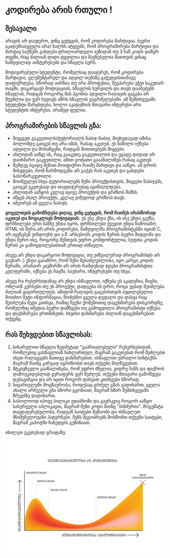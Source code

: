 # კოდირება არის რთული !

## შესავალი

არავის არ დაუჯერო, ვინც გეტყვის, რომ კოდირება მარტივია. ბევრი აკადემია(ყველა არა) ხალხს ატყუებს, რომ პროგრამირება მარტივია და მარტივ საქმეში გახდები ტრილიარდელი აუზიდან თუ 3 ხაზ კოდს დაწერ თვეში, რაც ძალიან დიდი ტყუილია და მავნებელია მათთვის ვისაც ნამდვილად აინტერესებს და სწავლა სურს.

მოტივირებული სტუდენტი, რომელსაც დააჯერეს, რომ კოდირება მარტივია, ელემენტარულ და ადვილ თემაზე გაჭედვისთანავე დაფიქრდება, სწორად აირჩია თუ არა პროფესია, შეეპარება ეჭვი საკუთარ თავში, დაკარგავს მოტივაციას, სწავლის სურვილს და თავს დაანებებს სწავლას, რადგან როგორც მას ჰგონია ადვილი რაღაცის გაგება არ შეუძლია და ვერ ხედავს აზრს სწავლის გაგრძელებაში. ამ შემთხვევაში სტუდენტი მარცხდება, ხოლო აკადემიის მთავარი ინტერესი არა სტუდენტის ინტერესი, არამედ ფულია.


## პროგრამირების სწავლის გზა:

- მივყვეთ გაკვეთილს/ტუტორიალს ნაბიჯ-ნაბიჯ, მიუხედავად იმისა ბოლომდე გაიგებ თუ არა იმას, რასაც აკეთებ. ეს ნაწილი იქნება ადვილი და მოსაწყენი, რადგან მითითებებს მიყვები.
- ახლიდან ააწყე ის, რაც გააკეთე გაკვეთილით და ეცადე დიდად არ დაიხმარო გაკვეთილი. ამით ცოტათი გააანალიზებ რასაც აკეთებ.
- შემდეგ სცადე შენით მოიფიქრო რაიმე მარტივი და ააწყო. ამ დროს მიხვდები, რომ წარმოდგენა არ გაქვს რას აკეთებ და გახდები სასოწარკვეთილი.
- მოიშველებ სხვა ტუტორიალებს შენი პროექტისთვის, მიყვები ნაბიჯებს, გაიგებ უკეთესად და თავდაჯერებაც აგიმაღლდება.
- ახლიდან ააწყობ კვლავ იგივე პროექტის და გრძნობ შიშსს.
- იწყებ ახალ პროექტს, კვლავ უიმედოდ გრძნობ თავს.
- იმეორებ ამ ყველა ნაბიჯს.


**ყოველთვის გამოჩნდება ვიღაც, ვინც გეტყვის, რომ რაიმეს არასწორად აკეთებ და მოგიკლავს მოტივაციას.** ეს ესე უნდა ქნა, ის ისე უნდა გექნა, ფრჩხილები ერთ ხაზზე უნდა იყოს, ფრჩხილები ქვევით უნდა ჩამოიანო, HTML-ის წერა არ არის კოდირება, ნამდვილმა პროგრამისტებმა იციან C, არ იყენებენ ვინდოუსს და ა.შ. არსებობს კოდის წერის ბევრი მიდგომა და უნდა წერო ისე, როგორც შენთვის უფრო კომფორტულია, სუფთა კოდის წერას კი გამოცდილებასთან ერთად ისწავლი.

ასევე არ უნდა დაკარგოთ მოტივაცია, თუ ვიზუალურად პროგრამისტს არ გავხარ :) უნდა გაიაზრო, რომ შენი შესაძლებლობა, იყო კარგი კოდის წერაში, არანაირ კავშირში არ არის რამდენად ჯდები პროგრამისტთა კულტურაში, იქნება ეს ჩაცმა, საუბარი, ინტერესები თუ სხვა.

ასევე რა რესურსიდანაც არ უნდა ისწავლოთ, იქნება ეს აკადემია, წიგნი, ონლაინ კურსები თუ ეს პროექტი, დადგება ის დრო, როცა უცბად შეიძლება ძალიან გაგირთულდეს. ამიტომ რაღაცის გაგებისთვის აუცილებელია მოიძიო მეტი ინფორმაცია, მოძებნო ყველა დეტალი და დასვა რაც შეიძლება მეტი კითხვა, რაშიც ჩვენი ქომუნითიც დაგეხმარება დისკორდზე, რომელშიც იმედია ბევრი დამწყები თუ გამოცდილი პროგრამისტი იქნება და დაეხმარება ერთმანეთს. სხვისი დახმარება ძალიან დაგეხმარებათ თქვენც.


## რას შეხვდებით სწავლისას:

1. სიხარულით სწავლა ზედმეტად "გაპრიალებული" რესურსებიდან, რომლებიც გასწავლიან ჩახლართულ, მაგრამ გაკეთებას რომ შეძლებთ ისეთ რაღაცეებს მათივე დახმარებით. ისწავლით უბრალო სინტაქსს მაგრამ მაინც კარგად იგრძნობთ თავს თქვენი მიღწევებით.
2. მტკივნეული გაანალიზება, რომ უფრო ძნელია, ვიდრე ჩანს და ფიქრობ დამოუკიდებლად ვერაფერს ვერ შეძლებ. თქვენი მთავარი გამოწვევა დებაგინგია და არ იცით როგორ დასვათ კითხვები სწორად.
3. სიცარიელეში მოგზაურობა, როდესაც გრძელ გზას გადიხართ, ყველა ახალი არჩეული გზა სწორი გგონიათ, მაგრამ ხშირ შემთხვევაში წრეებზე დადიხართ.
4. საბოლოოდ იპოვე ბილიკი უდაბნოში და გაერკვიე როგორ ააწყო სასურველი აპლიკაცია, მაგრამ შენი კოდი მაინც "ბინძურია". მოგემატა თავდაჯერებულობა, რადგან საიტები მუშაობს და ისწავლეთ მნიშვნელოვანი პატერნები. შენს მეგობრებს მოსწონთ თქვენი საიტები, მაგრამ კაპოტში ჩახედვის გეშინიათ.

იხილეთ უკეთესად გრაფაზე:

![graph](https://raw.githubusercontent.com/XazyProject/masala/main/fundamentalebi/1_gacnoba/kodireba_aris_rtuli-imgs/01.png)

